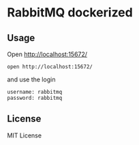 # RabbitMQ dockerized

## Usage
Open [http://localhost:15672/](http://localhost:15672/)

```
open http://localhost:15672/
```

and use the login

```
username: rabbitmq
password: rabbitmq
```

## License
MIT License
